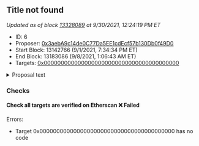 ## Title not found

_Updated as of block [13328089](https://etherscan.io/block/13328089) at 9/30/2021, 12:24:19 PM ET_

- ID: 6
- Proposer: [0x3aebA9c14de0C77Da5EE1cdEcf57b130Db0f49D0](https://etherscan.io/address/0x3aebA9c14de0C77Da5EE1cdEcf57b130Db0f49D0)
- Start Block: 13142766 (9/1/2021, 7:34:34 PM ET)
- End Block: 13183086 (9/8/2021, 1:06:43 AM ET)
- Targets: [0x0000000000000000000000000000000000000000](https://etherscan.io/address/0x0000000000000000000000000000000000000000#code)

<details>
  <summary>Proposal text</summary>

> ""
</details>

### Checks
#### Check all targets are verified on Etherscan ❌ Failed
  
Errors:
- Target 0x0000000000000000000000000000000000000000 has no code




